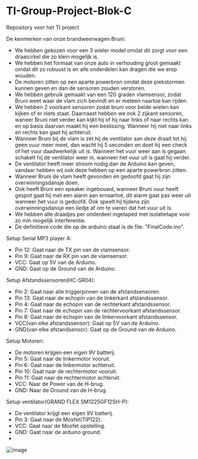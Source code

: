 # TI-Group-Project-Blok-C
Repository voor het TI project

De kenmerken van onze brandweerwagen Bruni:
-	We hebben gekozen voor een 3 wieler model omdat dit zorgt voor een draaicirkel die zo klein mogelijk is.
-	We hebben het formaat van onze auto in verhouding groot gemaakt omdat dit zo robuust is en alle onderdelen kan dragen die we erop wouden.
-	De motoren zitten op een aparte powerbron omdat deze piekstormen kunnen geven en dan de sensoren zouden verstoren.
-	We hebben gebruik gemaakt van een 120 graden vlamsensor, zodat Bruni weet waar de vlam zich bevindt en er meteen naartoe kan rijden.
-	 We hebben 2 voorkant sensoren zodat bruni voor beide wielen kan kijken of er niets staat. Daarnaast hebben we ook 2 zijkant sensoren, waneer Bruni niet verder kan kijkt hij of hij naar links of naar rechts kan en op basis daarvan maakt hij een beslissing. Wanneer hij niet naar links en rechts kan gaat hij achteruit.
-	Wanneer Bruni bij de vlam is zet hij de ventilator aan deze draait tot hij geen vuur meer meet, dan wacht hij 5 seconden en doet hij een check of het vuur daadwerkelijk uit is. Wanneer het vuur weer aan is gegaan schakelt hij de ventilator weer in, wanneer het vuur uit is gaat hij verder.
-	De ventilator heeft meer stroom nodig dan de Arduino kan geven, vandaar hebben wij ook deze hebben op een aparte powerbron zitten.
-	Wanneer Bruni de vlam heeft gevonden en gedoofd gaat hij zijn overwinningsdansje doen.
-	Ook heeft Bruni een speaker ingebouwd, wanneer Bruni vuur heeft gespot gaat hij met een alarm aan ernaartoe, dit alarm gaat pas weer uit wanneer het vuur is gedoofd. Ook speelt hij tijdens zijn overwinningsdansje een liedje af om te vieren dat het vuur uit is.
-	We hebben alle draadjes per onderdeel ingetaped met isolatietape voor zo min mogelijk interferentie.
- De definitieve code die op de arduino staat is de file: "FinalCode.ino".


Setup Serial MP3 player A:
- Pin 12: Gaat naar de TX pin van de vlamsensor.
- Pin 9: Gaat naar de RX pin van de vlamsensor.
- VCC: Gaat op 5V van de Arduino.
- GND: Gaat op de Ground van de Arduino.


Setup Afstandssensoren(HC-SR04):
- Pin 2: Gaat naar alle triggerpinnen van de afstandsensoren.
- Pin 13: Gaat naar de echopin van de linkerkant afstandssensor.
- Pin 4: Gaat naar de echopin van de rechterkant afstandssensor.
- Pin 7: Gaat naar de echopin van de rechtervoorkant afstandssensor.
- Pin 8: Gaat naar de echopin van de linkervoorkant afstandssensor.
- VCC(van elke afstandssensor): Gaat op 5V van de Arduino.
- GND(van elke afstandsensor): Gaat op de Ground van de Arduino.


Setup Motoren:
- De motoren krijgen een eigen 9V batterij.
- Pin 5: Gaat naar de linkermotor vooruit.
- Pin 6: Gaat naar de linkermotor achteruit.
- Pin 10: Gaat naar de rechtermotor vooruit.
- Pin 11: Gaat naar de rechtermotor achteruit.
- VCC: Naar de Power van de H-brug.
- GND: Naar de Ground van de H-brug.


Setup ventilator(GRAND FLEX SM1225GF12SH-P):
- De ventilator krijgt een eigen 9V batterij.
- Pin 3: Gaat naar de Mosfet(TIP122).
- VCC: Gaat naar de Mosfet opstelling.
- GND: Gaat naar de arduino ground.
- 
![image](https://user-images.githubusercontent.com/60223859/163190798-d4767304-5a21-4783-8426-f2f26bcd229d.png)
